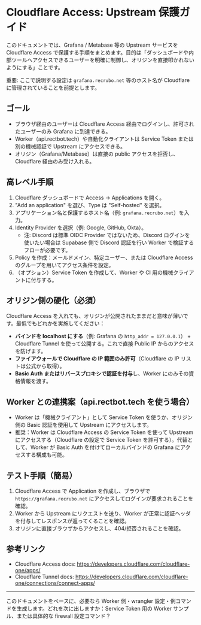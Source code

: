 # Cloudflare Access: Upstream 保護ガイド

このドキュメントでは、Grafana / Metabase 等の Upstream サービスを Cloudflare Access で保護する手順をまとめます。目的は「ダッシュボードや内部ツールへアクセスできるユーザーを明確に制御し、オリジンを直接叩かれないようにする」ことです。

重要: ここで説明する設定は `grafana.recrubo.net` 等のホスト名が Cloudflare に管理されていることを前提とします。

## ゴール
- ブラウザ経由のユーザーは Cloudflare Access 経由でログインし、許可されたユーザーのみ Grafana に到達できる。
- Worker（api.rectbot.tech）や自動化クライアントは Service Token または別の機械認証で Upstream にアクセスできる。
- オリジン（Grafana/Metabase）は直接の public アクセスを拒否し、Cloudflare 経由のみ受け入れる。

## 高レベル手順

1. Cloudflare ダッシュボードで Access → Applications を開く。
2. "Add an application" を選び、Type は "Self-hosted" を選択。
3. アプリケーション名と保護するホスト名（例: `grafana.recrubo.net`）を入力。
4. Identity Provider を選択（例: Google, GitHub, Okta）。
   - 注: Discord は標準 OIDC Provider ではないため、Discord ログインを使いたい場合は Supabase 側で Discord 認証を行い Worker で検証するフローが必要です。
5. Policy を作成：メールドメイン、特定ユーザー、または Cloudflare Access のグループを用いてアクセス条件を設定。
6. （オプション）Service Token を作成して、Worker や CI 用の機械クライアントに付与する。

## オリジン側の硬化（必須）
Cloudflare Access を入れても、オリジンが公開されたままだと意味が薄いです。最低でもどれかを実施してください：

- **バインドを localhost にする**（例: Grafana の `http_addr = 127.0.0.1`） + Cloudflare Tunnel を使って公開する。これで直接 Public IP からのアクセスを防げます。
- **ファイアウォールで Cloudflare の IP 範囲のみ許可**（Cloudflare の IP リストは公式から取得）。
- **Basic Auth またはリバースプロキシで認証を付与**し、Worker にのみその資格情報を渡す。

## Worker との連携案（api.rectbot.tech を使う場合）

- Worker は「機械クライアント」として Service Token を使うか、オリジン側の Basic 認証を使用して Upstream にアクセスします。
- 推奨：Worker は Cloudflare Access の Service Token を使って Upstream にアクセスする（Cloudflare の設定で Service Token を許可する）。代替として、Worker が Basic Auth を付けてローカルバインドの Grafana にアクセスする構成も可能。

## テスト手順（簡易）

1. Cloudflare Access で Application を作成し、ブラウザで `https://grafana.recrubo.net` にアクセスしてログインが要求されることを確認。
2. Worker から Upstream にリクエストを送り、Worker が正常に認証ヘッダを付与してレスポンスが返ってくることを確認。
3. オリジンに直接ブラウザからアクセスし、404/拒否されることを確認。

## 参考リンク
- Cloudflare Access docs: https://developers.cloudflare.com/cloudflare-one/apps/
- Cloudflare Tunnel docs: https://developers.cloudflare.com/cloudflare-one/connections/connect-apps/

---
このドキュメントをベースに、必要なら Worker 側・wrangler 設定・例コマンドを生成します。どれを次に出しますか：Service Token 用の Worker サンプル、または具体的な firewall 設定コマンド？
